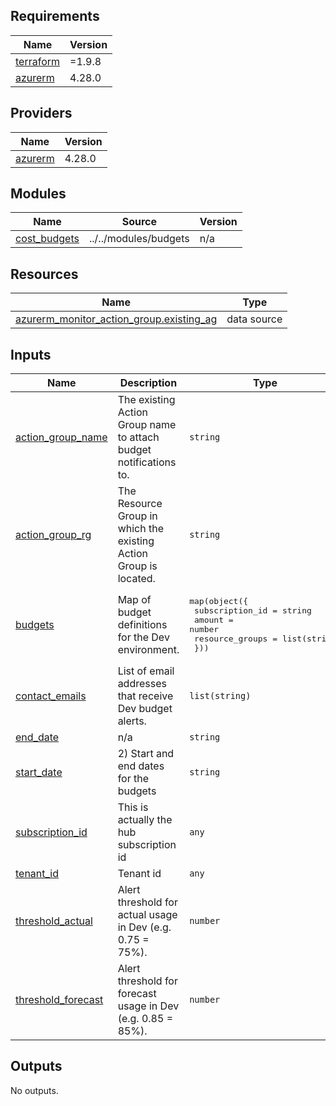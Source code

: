 <!-- BEGIN_TF_DOCS -->
## Requirements

| Name | Version |
|------|---------|
| <a name="requirement_terraform"></a> [terraform](#requirement\_terraform) | =1.9.8 |
| <a name="requirement_azurerm"></a> [azurerm](#requirement\_azurerm) | 4.28.0 |

## Providers

| Name | Version |
|------|---------|
| <a name="provider_azurerm"></a> [azurerm](#provider\_azurerm) | 4.28.0 |

## Modules

| Name | Source | Version |
|------|--------|---------|
| <a name="module_cost_budgets"></a> [cost\_budgets](#module\_cost\_budgets) | ../../modules/budgets | n/a |

## Resources

| Name | Type |
|------|------|
| [azurerm_monitor_action_group.existing_ag](https://registry.terraform.io/providers/hashicorp/azurerm/4.28.0/docs/data-sources/monitor_action_group) | data source |

## Inputs

| Name | Description | Type | Default | Required |
|------|-------------|------|---------|:--------:|
| <a name="input_action_group_name"></a> [action\_group\_name](#input\_action\_group\_name) | The existing Action Group name to attach budget notifications to. | `string` | n/a | yes |
| <a name="input_action_group_rg"></a> [action\_group\_rg](#input\_action\_group\_rg) | The Resource Group in which the existing Action Group is located. | `string` | n/a | yes |
| <a name="input_budgets"></a> [budgets](#input\_budgets) | Map of budget definitions for the Dev environment. | <pre>map(object({<br/>    subscription_id = string<br/>    amount          = number<br/>    resource_groups = list(string)<br/>  }))</pre> | `{}` | no |
| <a name="input_contact_emails"></a> [contact\_emails](#input\_contact\_emails) | List of email addresses that receive Dev budget alerts. | `list(string)` | <pre>[<br/>  "ALZ4LS@justice.gov.uk"<br/>]</pre> | no |
| <a name="input_end_date"></a> [end\_date](#input\_end\_date) | n/a | `string` | `"2026-03-31T00:00:00Z"` | no |
| <a name="input_start_date"></a> [start\_date](#input\_start\_date) | 2) Start and end dates for the budgets | `string` | `"2025-04-01T00:00:00Z"` | no |
| <a name="input_subscription_id"></a> [subscription\_id](#input\_subscription\_id) | This is actually the hub subscription id | `any` | n/a | yes |
| <a name="input_tenant_id"></a> [tenant\_id](#input\_tenant\_id) | Tenant id | `any` | n/a | yes |
| <a name="input_threshold_actual"></a> [threshold\_actual](#input\_threshold\_actual) | Alert threshold for actual usage in Dev (e.g. 0.75 = 75%). | `number` | `0.75` | no |
| <a name="input_threshold_forecast"></a> [threshold\_forecast](#input\_threshold\_forecast) | Alert threshold for forecast usage in Dev (e.g. 0.85 = 85%). | `number` | `0.85` | no |

## Outputs

No outputs.
<!-- END_TF_DOCS -->
